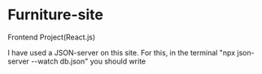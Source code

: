 # Furniture-site
Frontend Project(React.js)

I have used a JSON-server on this site. For this, in the terminal "npx json-server --watch db.json" you should write

